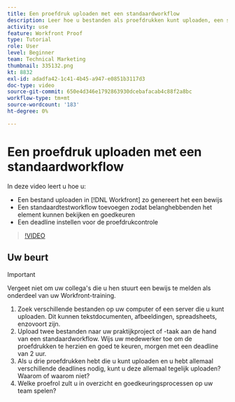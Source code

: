```yaml
---
title: Een proefdruk uploaden met een standaardworkflow
description: Leer hoe u bestanden als proefdrukken kunt uploaden, een standaardtestworkflow voor beoordeling en goedkeuring door belanghebbenden kunt toevoegen en termijnen voor het maken van proefdrukken kunt instellen in [!DNL Workfront].
activity: use
feature: Workfront Proof
type: Tutorial
role: User
level: Beginner
team: Technical Marketing
thumbnail: 335132.png
kt: 8832
exl-id: adadfa42-1c41-4b45-a947-e0851b3117d3
doc-type: video
source-git-commit: 650e4d346e1792863930dcebafacab4c88f2a8bc
workflow-type: tm+mt
source-wordcount: '183'
ht-degree: 0%

---
```


# Een proefdruk uploaden met een standaardworkflow

In deze video leert u hoe u:

* Een bestand uploaden in [!DNL Workfront] zo genereert het een bewijs
* Een standaardtestworkflow toevoegen zodat belanghebbenden het element kunnen bekijken en goedkeuren
* Een deadline instellen voor de proefdrukcontrole

>[!VIDEO](https://video.tv.adobe.com/v/335132/?quality=12&learn=on)

## Uw beurt

>[!IMPORTANT]
>
>Vergeet niet om uw collega&#39;s die u hen stuurt een bewijs te melden als onderdeel van uw Workfront-training.


1. Zoek verschillende bestanden op uw computer of een server die u kunt uploaden. Dit kunnen tekstdocumenten, afbeeldingen, spreadsheets, enzovoort zijn.
1. Upload twee bestanden naar uw praktijkproject of -taak aan de hand van een standaardworkflow. Wijs uw medewerker toe om de proefdrukken te herzien en goed te keuren, morgen met een deadline van 2 uur.
1. Als u drie proefdrukken hebt die u kunt uploaden en u hebt allemaal verschillende deadlines nodig, kunt u deze allemaal tegelijk uploaden? Waarom of waarom niet?
1. Welke proefrol zult u in overzicht en goedkeuringsprocessen op uw team spelen?

<!--
## Learn more
* Supported proofing file types
* Configure a proof
-->

<!--
## Guides
* Plan a basic workflow worksheet
* Upload proofs in Workfront
-->
